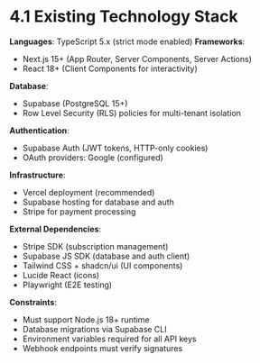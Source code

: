 # 4.1 Existing Technology Stack

**Languages**: TypeScript 5.x (strict mode enabled)
**Frameworks**:
- Next.js 15+ (App Router, Server Components, Server Actions)
- React 18+ (Client Components for interactivity)

**Database**:
- Supabase (PostgreSQL 15+)
- Row Level Security (RLS) policies for multi-tenant isolation

**Authentication**:
- Supabase Auth (JWT tokens, HTTP-only cookies)
- OAuth providers: Google (configured)

**Infrastructure**:
- Vercel deployment (recommended)
- Supabase hosting for database and auth
- Stripe for payment processing

**External Dependencies**:
- Stripe SDK (subscription management)
- Supabase JS SDK (database and auth client)
- Tailwind CSS + shadcn/ui (UI components)
- Lucide React (icons)
- Playwright (E2E testing)

**Constraints**:
- Must support Node.js 18+ runtime
- Database migrations via Supabase CLI
- Environment variables required for all API keys
- Webhook endpoints must verify signatures
